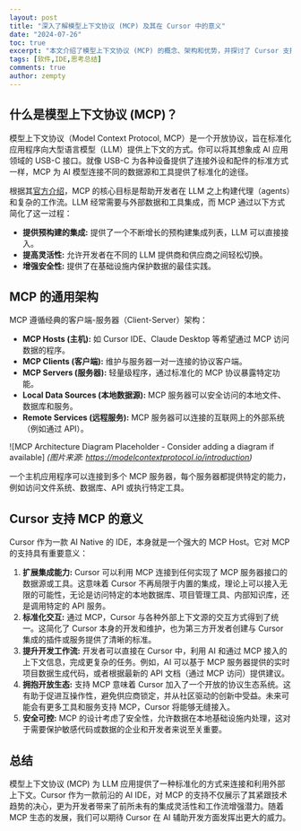 ```yaml
---
layout: post
title: "深入了解模型上下文协议 (MCP) 及其在 Cursor 中的意义"
date: "2024-07-26"
toc: true
excerpt: "本文介绍了模型上下文协议 (MCP) 的概念、架构和优势，并探讨了 Cursor 支持 MCP 对开发者工作流程的意义。"
tags: [软件,IDE,思考总结]
comments: true
author: zempty
---
```


## 什么是模型上下文协议 (MCP)？

模型上下文协议（Model Context Protocol, MCP）是一个开放协议，旨在标准化应用程序向大型语言模型（LLM）提供上下文的方式。你可以将其想象成 AI 应用领域的 USB-C 接口。就像 USB-C 为各种设备提供了连接外设和配件的标准方式一样，MCP 为 AI 模型连接不同的数据源和工具提供了标准化的途径。

根据其[官方介绍](https://modelcontextprotocol.io/introduction)，MCP 的核心目标是帮助开发者在 LLM 之上构建代理（agents）和复杂的工作流。LLM 经常需要与外部数据和工具集成，而 MCP 通过以下方式简化了这一过程：

*   **提供预构建的集成:** 提供了一个不断增长的预构建集成列表，LLM 可以直接接入。
*   **提高灵活性:** 允许开发者在不同的 LLM 提供商和供应商之间轻松切换。
*   **增强安全性:** 提供了在基础设施内保护数据的最佳实践。

## MCP 的通用架构

MCP 遵循经典的客户端-服务器（Client-Server）架构：

*   **MCP Hosts (主机):** 如 Cursor IDE、Claude Desktop 等希望通过 MCP 访问数据的程序。
*   **MCP Clients (客户端):** 维护与服务器一对一连接的协议客户端。
*   **MCP Servers (服务器):** 轻量级程序，通过标准化的 MCP 协议暴露特定功能。
*   **Local Data Sources (本地数据源):** MCP 服务器可以安全访问的本地文件、数据库和服务。
*   **Remote Services (远程服务):** MCP 服务器可以连接的互联网上的外部系统（例如通过 API）。

![MCP Architecture Diagram Placeholder - Consider adding a diagram if available]
*(图片来源: https://modelcontextprotocol.io/introduction)*

一个主机应用程序可以连接到多个 MCP 服务器，每个服务器都提供特定的能力，例如访问文件系统、数据库、API 或执行特定工具。

## Cursor 支持 MCP 的意义

Cursor 作为一款 AI Native 的 IDE，本身就是一个强大的 MCP Host。它对 MCP 的支持具有重要意义：

1.  **扩展集成能力:** Cursor 可以利用 MCP 连接到任何实现了 MCP 服务器接口的数据源或工具。这意味着 Cursor 不再局限于内置的集成，理论上可以接入无限的可能性，无论是访问特定的本地数据库、项目管理工具、内部知识库，还是调用特定的 API 服务。
2.  **标准化交互:** 通过 MCP，Cursor 与各种外部上下文源的交互方式得到了统一。这简化了 Cursor 本身的开发和维护，也为第三方开发者创建与 Cursor 集成的插件或服务提供了清晰的标准。
3.  **提升开发工作流:** 开发者可以直接在 Cursor 中，利用 AI 和通过 MCP 接入的上下文信息，完成更复杂的任务。例如，AI 可以基于 MCP 服务器提供的实时项目数据生成代码，或者根据最新的 API 文档（通过 MCP 访问）提供建议。
4.  **拥抱开放生态:** 支持 MCP 意味着 Cursor 加入了一个开放的协议生态系统。这有助于促进互操作性，避免供应商锁定，并从社区驱动的创新中受益。未来可能会有更多工具和服务支持 MCP，Cursor 将能够无缝接入。
5.  **安全可控:** MCP 的设计考虑了安全性，允许数据在本地基础设施内处理，这对于需要保护敏感代码或数据的企业和开发者来说至关重要。

## 总结

模型上下文协议 (MCP) 为 LLM 应用提供了一种标准化的方式来连接和利用外部上下文。Cursor 作为一款前沿的 AI IDE，对 MCP 的支持不仅展示了其紧跟技术趋势的决心，更为开发者带来了前所未有的集成灵活性和工作流增强潜力。随着 MCP 生态的发展，我们可以期待 Cursor 在 AI 辅助开发方面发挥出更大的威力。 